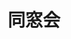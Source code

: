 ---
title: '同窓会'
photo: '/images/photo-of-alumni-association.png'
logo: '/images/newExperience.png'
textup: '卒業生の皆さん、在校生の展示やパフォーマンスをお楽しみいただいた後は、この部屋でおやすみください。同期の待合場所としてもご利用できます。昔話に花が咲く楽しい談話室になりますように。'
building: '中学棟'
floor: '4' 
location: '3-4'
categoly: '4'
---